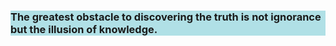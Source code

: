 <html>
  
<body>

<h3 style="background-color:powderblue;">  The greatest obstacle to discovering the truth is not ignorance but the illusion of knowledge.  </h3>
</body>
</html>








<!---
selflove7/selflove7 is a ✨ special ✨ repository because its `README.md` (this file) appears on your GitHub profile.
You can click the Preview link to take a look at your changes.
--->
